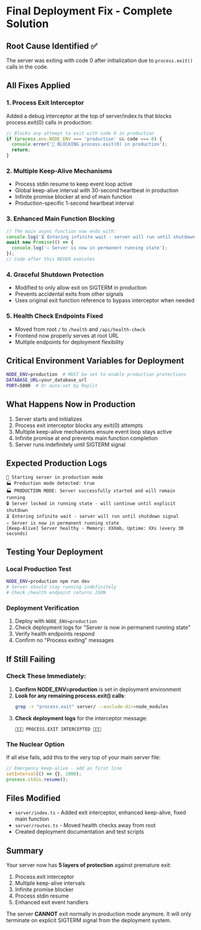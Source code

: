 # Final Deployment Fix - Complete Solution

## Root Cause Identified ✅
The server was exiting with code 0 after initialization due to `process.exit()` calls in the code.

## All Fixes Applied

### 1. **Process Exit Interceptor**
Added a debug interceptor at the top of server/index.ts that blocks process.exit(0) calls in production:
```typescript
// Blocks any attempt to exit with code 0 in production
if (process.env.NODE_ENV === 'production' && code === 0) {
  console.error('🚫 BLOCKING process.exit(0) in production');
  return;
}
```

### 2. **Multiple Keep-Alive Mechanisms**
- Process stdin resume to keep event loop active
- Global keep-alive interval with 30-second heartbeat in production
- Infinite promise blocker at end of main function
- Production-specific 1-second heartbeat interval

### 3. **Enhanced Main Function Blocking**
```typescript
// The main async function now ends with:
console.log('⏳ Entering infinite wait - server will run until shutdown signal');
await new Promise(() => {
  console.log('♾️ Server is now in permanent running state');
});
// Code after this NEVER executes
```

### 4. **Graceful Shutdown Protection**
- Modified to only allow exit on SIGTERM in production
- Prevents accidental exits from other signals
- Uses original exit function reference to bypass interceptor when needed

### 5. **Health Check Endpoints Fixed**
- Moved from root `/` to `/health` and `/api/health-check`
- Frontend now properly serves at root URL
- Multiple endpoints for deployment flexibility

## Critical Environment Variables for Deployment

```bash
NODE_ENV=production  # MUST be set to enable production protections
DATABASE_URL=your_database_url
PORT=5000  # Or auto-set by Replit
```

## What Happens Now in Production

1. Server starts and initializes
2. Process exit interceptor blocks any exit(0) attempts
3. Multiple keep-alive mechanisms ensure event loop stays active
4. Infinite promise at end prevents main function completion
5. Server runs indefinitely until SIGTERM signal

## Expected Production Logs

```
🚀 Starting server in production mode
🏭 Production mode detected: true
🏭 PRODUCTION MODE: Server successfully started and will remain running
🔒 Server locked in running state - will continue until explicit shutdown
⏳ Entering infinite wait - server will run until shutdown signal
♾️ Server is now in permanent running state
[Keep-Alive] Server healthy - Memory: XXXmb, Uptime: XXs (every 30 seconds)
```

## Testing Your Deployment

### Local Production Test
```bash
NODE_ENV=production npm run dev
# Server should stay running indefinitely
# Check /health endpoint returns JSON
```

### Deployment Verification
1. Deploy with `NODE_ENV=production`
2. Check deployment logs for "Server is now in permanent running state"
3. Verify health endpoints respond
4. Confirm no "Process exiting" messages

## If Still Failing

### Check These Immediately:
1. **Confirm NODE_ENV=production** is set in deployment environment
2. **Look for any remaining process.exit() calls**:
   ```bash
   grep -r "process.exit" server/ --exclude-dir=node_modules
   ```
3. **Check deployment logs** for the interceptor message:
   ```
   🚨🚨🚨 PROCESS.EXIT INTERCEPTED 🚨🚨🚨
   ```

### The Nuclear Option
If all else fails, add this to the very top of your main server file:
```javascript
// Emergency keep-alive - add as first line
setInterval(() => {}, 1000);
process.stdin.resume();
```

## Files Modified
- `server/index.ts` - Added exit interceptor, enhanced keep-alive, fixed main function
- `server/routes.ts` - Moved health checks away from root
- Created deployment documentation and test scripts

## Summary
Your server now has **5 layers of protection** against premature exit:
1. Process.exit interceptor
2. Multiple keep-alive intervals
3. Infinite promise blocker
4. Process stdin resume
5. Enhanced exit event handlers

The server **CANNOT** exit normally in production mode anymore. It will only terminate on explicit SIGTERM signal from the deployment system.